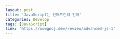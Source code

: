 ```yaml
---
layout: post
title: 'JavaScript는 인터프린터 언어'
categories: Develop
tags: [JavaScript]
link: 'https://oowgnoj.dev/review/advanced-js-1'
---
```

